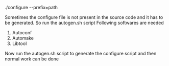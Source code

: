 ./configure --prefix=path


Sometimes the configure file is not present in the source code and it has to be generated. So run the autogen.sh script 
Following softwares are needed 
1. Autoconf 
2. Automake 
3. Libtool

Now run the autogen.sh script to generate the configure script and then normal work can be done